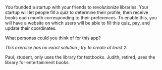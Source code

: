 You founded a startup with your friends to revolutionize libraries.
Your startup will let people fill a quiz to determine their profile,
then receive books each month corresponding to their preferences.
To enable this, you will have a website on which users will be able to fill this quiz, pay, and update their coordinates.

What personas could you think of for this app?

_This exercise has no exact solution ; try to create at least 2._

Paul, student, only uses the library for textbooks. 
Judith, retired, uses the library for entertainment books. 